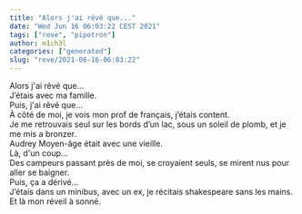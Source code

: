 ```yaml
---
title: "Alors j'ai rêvé que..."
date: "Wed Jun 16 06:03:22 CEST 2021"
tags: ["reve", "pipotron"]
author: m1ch3l
categories: ["generated"]
slug: "reve/2021-06-16-06:03:22"
---
```


Alors j'ai rêvé que...<br>
J’étais avec ma famille.<br>
Puis, j'ai rêvé que...<br>
À côté de moi, je vois mon prof de français, j’étais content.<br>
Je me retrouvais seul sur les bords d’un lac, sous un soleil de plomb, et je me mis a bronzer.<br>
Audrey Moyen-âge était avec une vieille.<br>
Là, d'un coup...<br>
Des campeurs passant près de moi, se croyaient seuls, se mirent nus pour aller se baigner.<br>
Puis, ça a dérivé...<br>
J’étais dans un minibus, avec un ex, je récitais shakespeare sans les mains.<br>
Et là mon réveil à sonné.<br>
